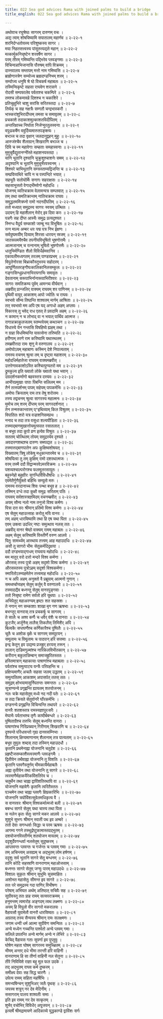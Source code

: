 ```yaml
---
title: 022 Sea god advices Rama with joined palms to build a bridge
title_english: 022 Sea god advices Rama with joined palms to build a bridge

---
```

<div class="audioEmbed"  caption="श्रीराम-हरिसीताराममूर्ति-घनपाठिभ्यां वचनम्" src="https://archive.org/download/Ramayana-recitation-Sriram-harisItArAmamUrti-Ghanapaati-v2/Kanda_6/Kanda_6_YK-022-Sea-god_advices_Rama_with_joined_palms_to_build_a_bridge.mp3"></div>

अथोवाच रघुश्रेष्ठः सागरम् दारुणम् वचः ।  
अद्य त्वाम् शोषयिष्यामि सपातालम् महार्णव ॥ २-२२-१  
शरनिर्दग्धतोयस्य परिशुष्कस्य सागर ।  
मया निहतसत्त्वस्य पांसुरुत्पद्यते महान् ॥ २-२२-२  
मत्कार्मुकनिसृष्टेन शरवर्षेण सागर ।  
परम् तीरम् गमिष्यन्ति पद्भिरेव प्लवङ्गमाः ॥ २-२२-३  
विचिन्वन्नाभिजानासि पौरुषम् वापि विक्रमम् ।  
दाव्नवालय सम्तापम् मत्तो नाम गमिष्यसि ॥ २-२२-४  
ब्राह्मेणास्त्रेण सम्योज्य ब्रह्मदण्डनिभम् शरम् ।  
सम्योज्य धनुषि श्रे ष्ठे विचकर्ष महाबलः ॥ २-२२-५  
तस्मिन्विकृष्टे सहसा राघवेण शरासने ।  
रोदसी सम्पफालेव पर्वताश्च चकम्पिरे ॥ २-२२-६  
तमश्च लोकमावव्रे दिशश्च न चकाशिरे ।  
प्रतिचुक्षुभिरे चाशु सरांसि सरितस्तदा ॥ २-२२-७  
तिर्यक् च सह नक्षत्रैः सम्गतौ चन्द्रभास्करौ ।  
भास्करांशुभिरादीप्तम् तमसा च समावृतम् ॥ २-२२-८  
प्रचकाशे तदाकाशमुल्काशतविदीपितम् ।  
अन्तरिक्षाच्च निर्घाता निर्जग्मुरतुलस्वनाः ॥ २-२२-९  
वपुःप्रकर्षेण ववुर्दिव्यमारुतपङ्क्त्यः ।  
बभञ्ज च तदा वृक्षान् जलदानुद्वहन् मुहुः ॥ २-२२-१०  
आरुजंश्चैव शैलाग्रान् शिखराणि बभञ्ज च ।  
दिवि च स्म महावेगाः सम्हताः समहास्वनाः ॥ २-२२-११  
मुमुचुर्वैद्युतानग्नींस्ते महाशनयस्तदा ।  
यानि भूतानि दृश्यानि चुक्रुशुश्चाशनेः समम् ॥ २-२२-१२  
अदृश्यानि च भूतानि मुमुचुर्भैरवस्वनम् ।  
शिश्यरे चाभिभूतानि सम्त्रस्ताम्यद्विजन्ति च ॥ २-२२-१३  
सम्प्रविव्यथिरे चापि न च पस्पन्दिरे भयात् ।  
सहभूतैः सतोयोर्मिः सनागः सहराक्षसः ॥ २-२२-१४  
सहसाभूत्ततो वेगाद्भीमवेगो महोदधिः ।  
योजनम् व्यतिचक्राम वेलामन्यत्र सम्प्लवात् ॥ २-२२-१५  
तम् तथा समतिक्रान्तम् नातिचक्राम राघवः ।  
समुद्धतममित्रघ्नो रामो नदनदीपतिम् ॥ २-२२-१६  
ततो मध्यात् समुद्रस्य सागरः स्वयम् उत्थितः ।  
उदयन् हि महाशैलान् मेरोर् इव दिवा करः ॥ २-२२-१७  
पन्नगैः सह दीप्त आस्यैः समुद्रः प्रत्यदृश्यत ।  
स्निग्ध वैदूर्य सम्काशो जाम्बू नद विभूषितः ॥ २-२२-१८  
रत्न माल्य अम्बर धरः पद्म पत्र निभ ईक्षणः ।  
सर्वपुष्पमयीम् दिव्याम् शिरसा धारयन् स्रजम् ॥ २-२२-१९  
जातरूपमयैश्चैव तपनीयविभूषितो भूषणोत्तमैः ।  
आत्मजानाम् च रत्नानाम् भूषितो भूषणोत्तमैः ॥ २-२२-२०  
धातुभिर्मण्डितः शैलो विविधैर्हमवानिव ।  
एकावलीमध्यगतम् तरलम् पाण्डरप्रभम् ॥ २-२२-२१  
विपुलेनोरसा बिभ्रत्कौस्तुभस्य सहोदरम् ।  
आघूर्णिततरङ्गौघःकालिकानिलसम्कुलः ॥ २-२२-२२  
गङ्गासिन्धुप्रधानाभिरापगाभिः समावृतः ।  
देवतानाम् सरूपाभिर्नानारूपाभिरीश्वरः ॥ २-२२-२३  
सागरः समतिक्रम्य पूर्वम् आमन्त्र्य वीर्यवान् ।  
अब्रवीत् प्रान्जलिर् वाक्यम् राघवम् शर पाणिनम् ॥ २-२२-२४  
पृथिवी वायुर् आकाशम् आपो ज्योतिः च राघवः ।  
स्वभावे सौम्य तिष्ठन्ति शाश्वतम् मार्गम् आश्रिताः ॥ २-२२-२५  
तत् स्वभावो मम अपि एष यद् अगाधो अहम् अप्लवः ।  
विकारस् तु भवेद् राध एतत् ते प्रवदामि अहम् ॥ २-२२-२६  
न कामान् न च लोभाद् वा न भयात् पार्थिव आत्मज ।  
रागान्नक्राकुलजलम् स्तम्भयेयम् कथञ्चन ॥ २-२२-२७  
विधास्ये येन गन्तासि विषहिष्ये ह्यहम् तथा ।  
न ग्राहा विधमिष्यन्ति यावत्सेना तरिष्यति ॥ २-२२-२८  
हरीणाम् तरणे राम करिष्यामि यथास्थलम् ।  
तमब्रवीत्तदा रामः शृणु मे वरुणालय ॥ २-२२-२९  
अमोघोऽयम् महाबाणः कस्मिन् देशे निपात्यताम् ।  
रामस्य वचनम् श्रुत्वा तम् च दृष्ट्वा महाशरम् ॥ २-२२-३०  
महोदधिर्महातेजा राघवम् वाक्यमब्रवीत् ।  
उत्तरेणावकाशोऽस्ति कश्चित्पुण्यतरो मम ॥ २-२२-३१  
द्रुमकुल्य इति ख्यातो लोके ख्यातो यथा भवान् ।  
उग्रदर्शनकर्माणो बहवस्तत्र दस्यवः ॥ २-२२-३२  
आभीरप्रमुखाः पापाः पिबन्ति सलिलम् मम ।  
तैर्न तत्स्पर्शनम् पापम् सहेयम् पापकर्मभिः ॥ २-२२-३३  
अमोघः क्रियताम् राम तत्र तेषु शरोत्तमः ।  
तस्य तद्वचनम् श्रुत्वा सागरस्य महात्मनः ॥ २-२२-३४  
मुमोच तम् शरम् दीप्तम् परम् सागरदर्शनात् ।  
तेन तन्मरुकान्तारम् प्^इथिव्याम् किल विश्रुतम् ॥ २-२२-३५  
विपातितः शरो यत्र वज्राशनिसमप्रभः ।  
ननाद च तदा तत्र वसुधा शल्यपीडिता ॥ २-२२-३६  
तस्माद्बाणमुखात्तोयमुत्पपात रसातलात् ।  
स बभूव तदा कूपो व्रण इत्येव विश्रुतः ॥ २-२२-३७  
सततम् चोत्थितम् तोयम् समुद्रस्येव दृश्यते ।  
अवदारणशब्दश्च दारुणः समपद्यत ॥ २-२२-३८  
तस्मात्तद्बाणपातेन अपः कुक्षिष्वशोषयत् ।  
विख्यातम् त्रिषु लोकेषु मधुकान्तारमेव च ॥ २-२२-३९  
शोषयित्वा तु तम् कुक्षिम् रामो दशरथात्मजः ।  
वरम् तस्मै ददौ विद्वान्मरवेऽमरविक्रमः ॥ २-२२-४०  
पशव्यश्चाल्परोगश्च फलमूलरसायुतः ।  
बहुस्नेहो बहुक्षीरः सुगन्धिर्विविधौषधिः ॥ २-२२-४१  
एवमेतैर्गुणैर्युक्तो बहिभिः सम्युतो मरुः ।  
रामस्य वरदानाच्च शिवः पन्था बभूव ह ॥ २-२२-४२  
तस्मिन् दग्धे तदा कुक्षौ समुद्रः सरिताम् पतिः ।  
राघवम् सर्वशास्त्रज्ञमिदम् वचनम्ब्रवीत् ॥ २-२२-४३  
अयम् सौम्य नलो नाम तनुजो विश्व कर्मणः ।  
पित्रा दत्त वरः श्रीमान् प्रतिमो विश्व कर्मणः ॥ २-२२-४४  
एष सेतुम् महाउत्साहः करोतु मयि वानरः ।  
तम् अहम् धारयिष्यामि तथा हि एष यथा पिता ॥ २-२२-४५  
एवम् उक्त्वा उदधिर् नष्टः समुत्थाय नलस् ततः ।  
अब्रवीद् वानर श्रेष्ठो वाक्यम् रामम् महाबलः ॥ २-२२-४६  
अहम् सेतुम् करिष्यामि विस्तीर्णे वरुण आलये ।  
पितुः सामर्थ्यम् आस्थाय तत्त्वम् आह महाउदधिः ॥ २-२२-४७  
असौ तु सागरो भीमः सेतुकर्मदिदृक्षया ।  
ददौ दण्डभयाद्गाधम् राघवाय महोदधिः ॥ २-२२-४८  
मम मातुर् वरो दत्तो मन्दरे विश्व कर्मणा ।  
औरसस् तस्य पुत्रो अहम् सदृशो विश्व कर्मणा ॥ २-२२-४९  
औरसस्तस्य पुत्रोऽहम् सदृशो विश्वकर्मणा।  
स्मारितोऽस्म्यहमेतेन तत्त्वमाह महोदधिः ॥ २-२२-५०  
न च अपि अहम् अनुक्तो वै प्रब्रूयाम् आत्मनो गुणान् ।  
समर्थ्श्चाप्यहम् सेतुम् कर्तुम् वै वरुणालये ॥ २-२२-५१  
तस्मादद्यैव बध्नन्तु सेतुम् वानरपुङ्गवाः ।  
ततो निसृष्ट रामेण सर्वतो हरि यूथपाः ॥ २-२२-५२  
अभिपेतुर् महाअरण्यम् हृष्टाः शत सहस्रशः ।  
ते नगान् नग सम्काशाः शाखा मृग गण ऋषभाः ॥ २-२२-५३  
बभन्जुर् वानरास् तत्र प्रचकर्षुः च सागरम् ।  
ते सालैः च अश्व कर्णैः च धवैर् वंशैः च वानराः ॥ २-२२-५४  
कुटजैर् अर्जुनैस् तालैस् तिकलैस् तिमिशैर् अपि ।  
बिल्वकैः सप्तपर्णैश्च कर्णिकारैश्च पुष्पितैः ॥ २-२२-५५  
चूतैः च अशोक वृक्षैः च सागरम् समपूरयन् ।  
समूलामः च विमूलामः च पादपान् हरि सत्तमाः ॥ २-२२-५६  
इन्द्र केतून् इव उद्यम्य प्रजह्रुर् हरयस् तरून् ।  
तालान् दाडिमगुल्मांश्च नारिकेलविभीतकान् ॥ २-२२-५७  
करीरान् बकुलान्निम्बान् समाजह्रुरितस्ततः ।  
हस्तिमात्रान् महाकायाः पाषाणांश्च महाबलाः ॥ २-२२-५८  
पर्वतांश्च समुत्पाट्य यन्त्रैः परिवहन्ति च ।  
प्रक्षिप्यमाणैर् अचलैः सहसा जलम् उद्धतम् ॥ २-२२-५९  
समुत्पतितम् आकाशम् अपासर्पत् ततस् ततः ।  
समुद्रम् क्षोभयामासुर्निपतन्तः समन्ततः ॥ २-२२-६०  
सूत्राण्यन्ये प्रगृह्णन्ति ह्यायतम् शतयोजनम् ।  
नलः चक्रे महासेतुम् मध्ये नद नदी पतेः ॥ २-२२-६१  
स तदा क्रियते सेतुर्वानरै र्घोरकर्मभिः ।  
दण्डनन्ये प्रगृह्णन्ति विचिन्वन्ति तथापरे ॥ २-२२-६२  
वानरैः शतशस्तत्र रामस्यज्ञापुरःसरैः ।  
मेघाभैः पर्वताभश्च तृणैः काष्ठैर्बबन्धरे ॥ २-२२-६३  
पुष्पिताग्रैश्च तरुभिः सेतुम् बध्नन्ति वानराः ।  
पाषाणांश्च गिरिप्रख्यान् गिरीणाम् शिखराणि च ॥ २-२२-६४  
दृश्यन्ते परिधावन्तो गृह्य दानवसम्निभाः ।  
शिलानाम् क्षिप्यमाणानाम् शैलानाम् तत्र पात्यताम् ॥ २-२२-६५  
बभूव तुमुलः शब्दस् तदा तस्मिन् महाउदधौ ।  
कृतानि प्रथमेनाह्ना योजनानि चतुर्दश ॥ २-२२-६६  
प्रहृष्टैजसम्काशैस्त्वरमाणैः प्लवङ्गमैः ।  
द्वितीयेन तथैवाह्ना योजनानि तु विशतिः ॥ २-२२-६७  
कृतानि प्लवगैस्तूर्णम् भीमकायैर्महाबलैः ।  
अह्ना तृतीयेन तथा योजनानि तु सागरे ॥ २-२२-६८  
त्वरमाणैर्महाकयैरेकविंशतिरेव च ।  
चतुर्थेन तथा चाह्ना द्वाविंशतिरथापि वा ॥ २-२२-६९  
योजनानि महावेगैः कृतानि त्वरितैस्ततः ।  
पञ्चमेन तथा चाह्ना प्लवगैः क्षिप्रकारिभिः ॥ २-२२-७०  
योजनानि त्रयोविंशत्सुवेलमधिकृत्य वै ।  
स वानरवरः श्रीमान् विश्वकर्मात्मजो बली ॥ २-२२-७१  
बबन्ध सागरे सेतुम् यथा चास्य तथा पिता ।  
स नलेन कृतः सेतुः सागरे मकर आलये ॥ २-२२-७२  
शुशुभे सुभगः श्रीमान् स्वाती पथ इव अम्बरे ।  
ततो देवाः सगन्धर्वाः सिद्धाः च परम ऋषयः ॥ २-२२-७३  
आगम्य गगने तस्थुर्द्रष्टुकामास्तदद्भुतम् ।  
दशयोजनविस्तीर्णम् शतयोजन मायतम् ॥ २-२२-७४  
ददृशुर्देवगन्धर्वा नलसेतुम् सुदुष्करम् ।  
आप्लवन्तः प्लवन्तः च गर्जन्तः च प्लवम् गमाः ॥ २-२२-७५  
तम् अचिन्त्यम् असह्यम् च अद्भुतम् लोम हर्षणम् ।  
ददृशुः सर्व भूतानि सागरे सेतु बन्धनम् ॥ २-२२-७६  
तानि कोटि सहस्राणि वानराणाम् महाओजसाम् ।  
बध्नन्तः सागरे सेतुम् जग्मुः पारम् महाउदधेः ॥ २-२२-७७  
विशालः सुकृतः श्रीमान् सुभूमिः सुसमाहितः ।  
अशोभत महासेतुः सीमन्त इव सागरे ॥ २-२२-७८  
ततः परे समुद्रस्य गदा पाणिर् विभीषणः ।  
परेषाम् अभिघत अर्थम् अतिष्ठत् सचिवैः सह ॥ २-२२-७९  
सुग्रीवस्तु ततः प्राह रामम् सत्यपराक्रमम् ।  
हनुमन्तम् त्वमारोह अङ्गदम् त्वथ लक्ष्मणः ॥ २-२२-८०  
अयम् हि विपुलो वीर सागरो मकरालयः ।  
वैहायसौ युवामेतौ वानरौ धारयिष्यतः ॥ २-२२-८१  
अग्रतस् तस्य सैन्यस्य श्रीमान् रामः सलक्ष्मणः ।  
जगाम धन्वी धर्म आत्मा सुग्रीवेण समन्वितः ॥ २-२२-८२  
अन्ये मध्येन गच्चन्ति पार्श्वतो अन्ये प्लवम् गमाः ।  
सलिले प्रपतन्ति अन्ये मार्गम् अन्ये न लेभिरे ॥ २-२२-८३  
केचिद् वैहायस गताः सुपर्णा इव पुप्लुवुः ।  
घोषेण महता घोषम् सागरस्य समुच्च्रितम् ॥ २-२२-८४  
भीमम् अन्तर् दधे भीमा तरन्ती हरि वाहिनी ।  
वानराणाम् हि सा तीर्णा वाहिनी नल सेतुना ॥ २-२२-८५  
तीरे निविविशे राज्ञा बहु मूल फल उदके ।  
तद् अद्भुतम् राघव कर्म दुष्करम् ।  
समीक्ष्य देवाः सह सिद्ध चारणैः ।  
उपेत्य रामम् सहिता महर्षिभिः ।  
समभ्यषिन्चन् सुशुभिअर् जलैः पृथक् ॥ २-२२-८६  
जयस्व शत्रून् नर देव मेदिनीम् ।  
ससागराम् पालय शाश्वतीः समाः ।  
इति इव रामम् नर देव सत्कृतम् ।  
शुभैर् वचोभिर् विविधैर् अपूजयन् ॥ २-२२-८७  
इत्यार्षे श्रीमद्रामायणे आदिकाव्ये युद्धकाण्डे द्वाविंशः सर्गः